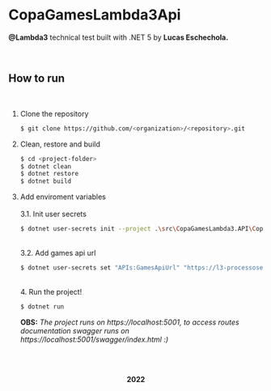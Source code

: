 # CopaGamesLambda3Api

<strong>@Lambda3</strong> technical test built with .NET 5 by <strong>Lucas Eschechola.</strong>

<br>

## How to run

<br>

1. Clone the repository
    ```bash
    $ git clone https://github.com/<organization>/<repository>.git
    ```

2. Clean, restore and build
    ```bash
    $ cd <project-folder>
    $ dotnet clean
    $ dotnet restore
    $ dotnet build 
    ```
    
3. Add enviroment variables
    <br><br>3.1. Init user secrets
    ```bash
    $ dotnet user-secrets init --project .\src\CopaGamesLambda3.API\CopaGamesLambda3.API.csproj
    ```

    <br>3.2. Add games api url
    ```bash
    $ dotnet user-secrets set "APIs:GamesApiUrl" "https://l3-processoseletivo.azurewebsites.net/api" --project .\src\CopaGamesLambda3.API\CopaGamesLambda3.API.csproj
    ```

    <br>4. Run the project!
    ```bash
    $ dotnet run 
    ```
    <strong>OBS:</strong> <i>The project runs on https://localhost:5001, to access routes documentation swagger runs on https://localhost:5001/swagger/index.html :)</i>


<br><br>
<p align="center"><strong>2022</strong></p>